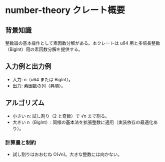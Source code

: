 # number-theory クレート概要

## 背景知識
整数論の基本操作として素因数分解がある。本クレートは u64 用と多倍長整数（BigInt）用の素因数分解を提供する。

## 入力例と出力例
- 入力: n（u64 または BigInt）。
- 出力: 素因数の列（昇順）。

## アルゴリズム
- 小さい n: 試し割り（2 と奇数）で √n まで割る。
- 大きい n（BigInt）: 同様の基本法を拡張整数に適用（実装依存の最適化あり）。

### 計算量と制約
- 試し割りはおおむね O(√n)。大きな整数には向かない。
